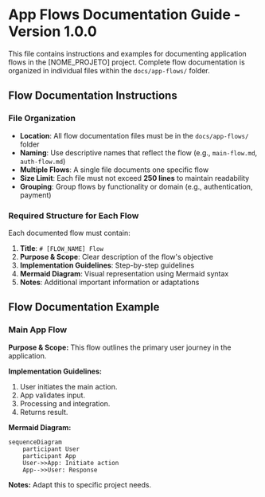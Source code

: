 # App Flows Documentation Guide - Version 1.0.0

This file contains instructions and examples for documenting application flows in the [NOME_PROJETO] project. Complete flow documentation is organized in individual files within the `docs/app-flows/` folder.

## Flow Documentation Instructions

### File Organization

- **Location**: All flow documentation files must be in the `docs/app-flows/` folder
- **Naming**: Use descriptive names that reflect the flow (e.g., `main-flow.md`, `auth-flow.md`)
- **Multiple Flows**: A single file documents one specific flow
- **Size Limit**: Each file must not exceed **250 lines** to maintain readability
- **Grouping**: Group flows by functionality or domain (e.g., authentication, payment)

### Required Structure for Each Flow

Each documented flow must contain:

1. **Title**: `# [FLOW_NAME] Flow`
2. **Purpose & Scope**: Clear description of the flow's objective
3. **Implementation Guidelines**: Step-by-step guidelines
4. **Mermaid Diagram**: Visual representation using Mermaid syntax
5. **Notes**: Additional important information or adaptations

## Flow Documentation Example

### Main App Flow

**Purpose & Scope:** This flow outlines the primary user journey in the application.

**Implementation Guidelines:**

1. User initiates the main action.
2. App validates input.
3. Processing and integration.
4. Returns result.

**Mermaid Diagram:**

```mermaid
sequenceDiagram
    participant User
    participant App
    User->>App: Initiate action
    App-->>User: Response
```

**Notes:** Adapt this to specific project needs.